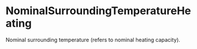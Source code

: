 NominalSurroundingTemperatureHeating
====================================

Nominal surrounding temperature (refers to nominal heating capacity).
